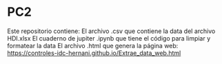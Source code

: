 # PC2

Este repositorio contiene:
  El archivo .csv que contiene la data del archivo HDI.xlsx
  El cuaderno de jupiter .ipynb que tiene el código para limpiar y formatear la data
  El archivo .html que genera la página web: https://controles-idc-hernani.github.io/Extrae_data_web.html

